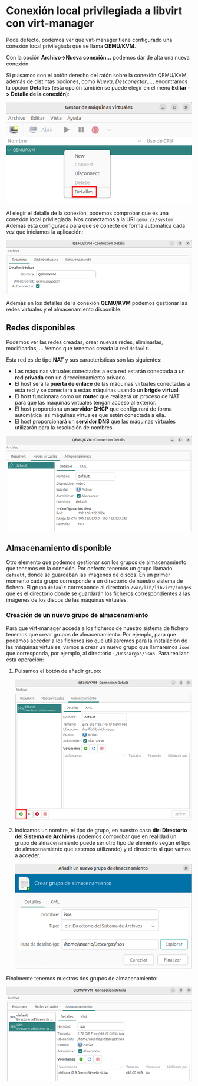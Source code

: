 # Conexión local privilegiada a libvirt con virt-manager

Pode defecto, podemos ver que virt-manager tiene configurado una conexión local privilegiada que se llama **QEMU/KVM**. 

Con la opción **Archivo->Nueva conexión...** podemos dar de alta una nueva conexión.

Si pulsamos con el botón derecho del ratón sobre la conexión QEMU/KVM, además de distintas opciones, como *Nueva*, *Desconectar*,..., encontramos la opción **Detalles** (esta opción también se puede elegir en el menú **Editar -> Detalle de la conexión**):

![img](img/conexion1.png)

Al elegir el detalle de la conexión, podemos comprobar que es una conexión local privilegiada. Nos conectamos a la URI `qemu:///system`. Además está configurada para que se conecte de forma automática cada vez que iniciamos la aplicación:

![img](img/conexion2.png)

Además en los detalles de la conexión **QEMU/KVM** podemos gestionar las redes virtuales y el almacenamiento disponible:

## Redes disponibles

Podemos ver las redes creadas, crear nuevas redes, eliminarlas, modificarlas, ... Vemos que tenemos creada la red `default`.

Esta red es de tipo **NAT** y sus características son las siguientes:

* Las máquinas virtuales conectadas a esta red estarán conectada a un **red privada** con un direccionamiento privado.
* El host será la **puerta de enlace** de las máquinas virtuales conectadas a esta red y se conectará a estas máquinas usando un **brigde virtual**.
* El host funcionara como un **router** que realizará un proceso de NAT para que las máquinas virtuales tengan acceso al exterior.
* El host proporciona un **servidor DHCP** que configurará de forma automática las máquinas virtuales que estén conectada a ella.
* El host proporcionará un **servidor DNS** que las máquinas virtuales utilizarán para la resolución de nombres.

![img](img/recursos1.png)

## Almacenamiento disponible

Otro elemento que podemos gestionar son los grupos de almacenamiento que tenemos en la conexión. Por defecto tenemos un grupo llamado `default`, donde se guardaban las imágenes de discos. En un primer momento cada grupo corresponde a un directorio de nuestro sistema de fichero. El grupo `default` corresponde al directorio `/var/lib/libvirt/images` que es el directorio donde se guardarán los ficheros correspondientes a las imágenes de los discos de las máquinas virtuales.

### Creación de un nuevo grupo de almacenamiento

Para que virt-manager acceda a los ficheros de nuestro sistema de fichero tenemos que crear grupos de almacenamiento. Por ejemplo, para que podamos acceder a los ficheros iso que utilizaremos para la instalación de las máquinas virtuales, vamos a crear un nuevo grupo que llamaremos `isos` que corresponda, por ejemplo, al directorio `~/Descargas/isos`. Para realizar esta operación:

1. Pulsamos el botón de añadir grupo:

    ![img](img/recursos2.png)

2. Indicamos un nombre, el tipo de grupo, en nuestro caso **dir: Directorio del Sistema de Archivos** (podemos comprobar que en realidad un grupo de almacenamiento puede ser otro tipo de elemento según el tipo de almacenamiento que estemos utilizando) y el directorio al que vamos a acceder.

    ![img](img/recursos3.png)

Finalmente tenemos nuestros dos grupos de almacenamiento:

![img](img/recursos4.png)
